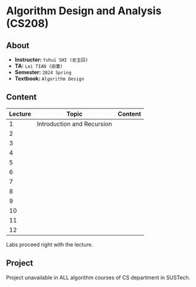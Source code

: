 # Algorithm Design and Analysis (CS208)

## About

- **Instructor:** `Yuhui SHI (史玉回)`
- **TA:** `Lei TIAN (田蕾)`
- **Semester:** `2024 Spring`
- **Textbook:** `Algorithm Design`

## Content

| Lecture | Topic | Content |
| ---- | ----- | ------- |
| 1    | Introduction and Recursion|  |
| 2    |  |  |
| 3    |  |  |
| 4    |  |  |
| 5    |  |  |
| 6    |  |  |
| 7    |  |  |
| 8    |  |  |
| 9    |  |  |
| 10   |  |  |
| 11   |  |  |
| 12   |  |  |

Labs proceed right with the lecture.

## Project

Project unavailable in ALL algorithm courses of CS department in SUSTech.

